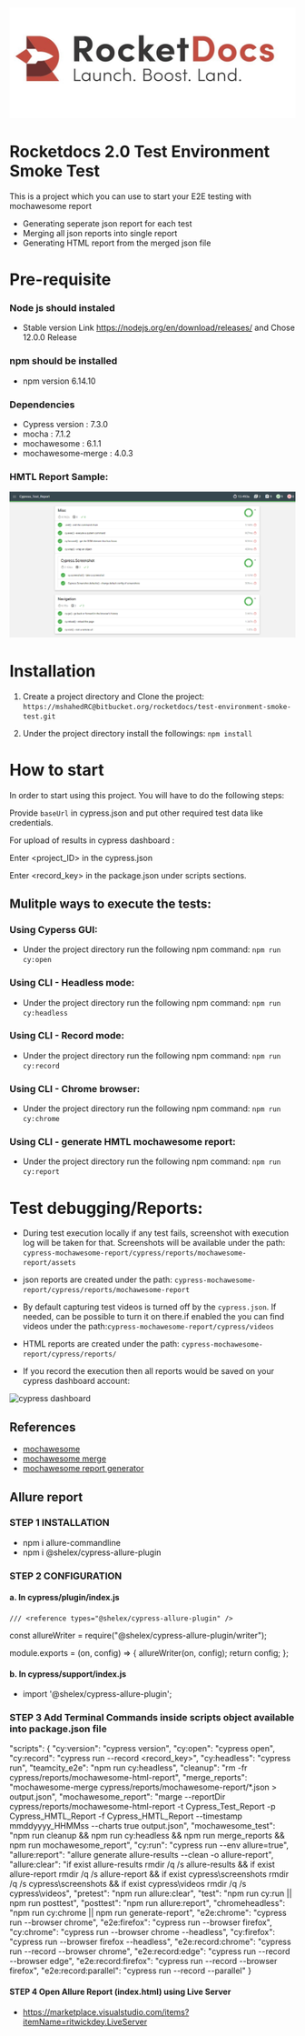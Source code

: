 ![project Logo](/git_project_logo.jpg)

# Rocketdocs 2.0 Test Environment Smoke Test

This is a project which you can use to start your E2E testing with mochawesome report

- Generating seperate json report for each test
- Merging all json reports into single report
- Generating HTML report from the merged json file

# Pre-requisite
### Node js should instaled
- Stable version Link https://nodejs.org/en/download/releases/ and Chose 12.0.0 Release
### npm should be installed
- npm version 6.14.10
### Dependencies
- Cypress version : 7.3.0
- mocha : 7.1.2
- mochawesome : 6.1.1
- mochawesome-merge : 4.0.3

### HMTL Report Sample:
![mochawesome report](/mochawesome_report.png)

# Installation  

1. Create a project directory and Clone the project: 
```https://mshahedRC@bitbucket.org/rocketdocs/test-environment-smoke-test.git``` 

1. Under the project directory install the followings: 
```npm install```

# How to start

In order to start using this project. You will have to do the following steps:

 Provide `baseUrl` in cypress.json and put other required test data like credentials.

For upload of results in cypress dashboard :

 Enter <project_ID> in the cypress.json
 
 Enter <record_key> in the package.json under scripts sections.

## **Mulitple ways to execute the tests**:

### Using Cyperss GUI:
* Under the project directory run the following npm command: `npm run cy:open`
### Using CLI - Headless mode:
* Under the project directory run the following npm command: `npm run cy:headless`
### Using CLI - Record mode:
* Under the project directory run the following npm command: `npm run cy:record`
### Using CLI - Chrome browser:
* Under the project directory run the following npm command: `npm run cy:chrome`
### Using CLI - generate HMTL mochawesome report:
* Under the project directory run the following npm command: `npm run cy:report`

# Test debugging/Reports:

* During test execution locally if any test fails, screenshot with execution log will be taken for that. Screenshots will be available under the path: ```cypress-mochawesome-report/cypress/reports/mochawesome-report/assets``` 

* json reports are created under the path: ```cypress-mochawesome-report/cypress/reports/mochawesome-report``` 

* By default capturing test videos is turned off by the ```cypress.json```. If needed, can be possible to turn it on there.if enabled the you can find videos under the path:```cypress-mochawesome-report/cypress/videos``` 

* HTML reports are created under the path: ```cypress-mochawesome-report/cypress/reports/```

* If you record the execution then all reports would be saved on your cypress dashboard account:

![cypress dashboard](/cypress_dashboard-in-cypress.png)

## References

- [mochawesome](https://github.com/adamgruber/mochawesome)
- [mochawesome merge](https://github.com/Antontelesh/mochawesome-merge)
- [mochawesome report generator](https://github.com/adamgruber/mochawesome-report-generator)

## Allure report
### STEP 1 INSTALLATION

* npm i allure-commandline
* npm i @shelex/cypress-allure-plugin
### STEP 2 CONFIGURATION
#### a. In cypress/plugin/index.js

`/// <reference types="@shelex/cypress-allure-plugin" />`

const allureWriter = require("@shelex/cypress-allure-plugin/writer");

module.exports = (on, config) => {
  allureWriter(on, config);
  return config;
};

#### b. In cypress/support/index.js

* import '@shelex/cypress-allure-plugin';

### STEP 3 Add Terminal Commands inside scripts object available into package.json file

"scripts": {
    "cy:version": "cypress version",
    "cy:open": "cypress open",
    "cy:record": "cypress run --record <record_key>",
    "cy:headless": "cypress run",
    "teamcity_e2e": "npm run cy:headless",
    "cleanup": "rm -fr cypress/reports/mochawesome-html-report",
    "merge_reports": "mochawesome-merge cypress/reports/mochawesome-report/*.json > output.json",
    "mochawesome_report": "marge --reportDir cypress/reports/mochawesome-html-report -t Cypress_Test_Report -p Cypress_HMTL_Report -f Cypress_HMTL_Report --timestamp mmddyyyy_HHMMss --charts true output.json",
    "mochawesome_test": "npm run cleanup && npm run cy:headless && npm run merge_reports && npm run mochawesome_report",
    "cy:run": "cypress run --env allure=true",
    "allure:report": "allure generate allure-results --clean -o allure-report",
    "allure:clear": "if exist allure-results rmdir /q /s allure-results && if exist allure-report rmdir /q /s allure-report && if exist cypress\\screenshots rmdir /q /s cypress\\screenshots && if exist cypress\\videos rmdir /q /s cypress\\videos",
    "pretest": "npm run allure:clear",
    "test": "npm run cy:run || npm run posttest",
    "posttest": "npm run allure:report",
    "chromeheadless": "npm run cy:chrome || npm run generate-report",
    "e2e:chrome": "cypress run --browser chrome",
    "e2e:firefox": "cypress run --browser firefox",
    "cy:chrome": "cypress run --browser chrome --headless",
    "cy:firefox": "cypress run --browser firefox --headless",
    "e2e:record:chrome": "cypress run --record --browser chrome",
    "e2e:record:edge": "cypress run --record --browser edge",
    "e2e:record:firefox": "cypress run --record --browser firefox",
    "e2e:record:parallel": "cypress run --record --parallel"
  }

#### STEP 4 Open Allure Report (index.html) using Live Server
- https://marketplace.visualstudio.com/items?itemName=ritwickdey.LiveServer
